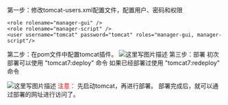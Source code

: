 第一步：修改tomcat-users.xml配置文件，配置用户、密码和权限
```
<role rolename="manager-gui" />
<role rolename="manager-script" />
<user username="tomcat" password="tomcat" roles="manager-gui, manager-script"/>
```
第二步：在pom文件中配置tomcat插件。
![这里写图片描述](http://img.blog.csdn.net/20170604135923777?watermark/2/text/aHR0cDovL2Jsb2cuY3Nkbi5uZXQva29uZ19sZXY=/font/5a6L5L2T/fontsize/400/fill/I0JBQkFCMA==/dissolve/70/gravity/SouthEast)
第三步：部署
初次部署可以使用 "tomcat7:deploy" 命令
如果已经部署过使用 "tomcat7:redeploy" 命令

![这里写图片描述](http://img.blog.csdn.net/20170604140101044?watermark/2/text/aHR0cDovL2Jsb2cuY3Nkbi5uZXQva29uZ19sZXY=/font/5a6L5L2T/fontsize/400/fill/I0JBQkFCMA==/dissolve/70/gravity/SouthEast)
<font color="red">注意：</font>
先启动tomcat，再进行部署。
部署完成后，就可以通过部署的网址进行访问了。
